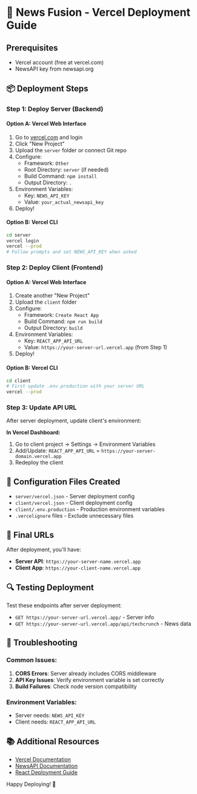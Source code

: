 # 🚀 News Fusion - Vercel Deployment Guide

## Prerequisites
- Vercel account (free at vercel.com)
- NewsAPI key from newsapi.org

## 📦 Deployment Steps

### Step 1: Deploy Server (Backend)

#### Option A: Vercel Web Interface
1. Go to [vercel.com](https://vercel.com) and login
2. Click "New Project"
3. Upload the `server` folder or connect Git repo
4. Configure:
   - Framework: `Other`
   - Root Directory: `server` (if needed)
   - Build Command: `npm install`
   - Output Directory: `.`
5. Environment Variables:
   - Key: `NEWS_API_KEY`
   - Value: `your_actual_newsapi_key`
6. Deploy!

#### Option B: Vercel CLI
```bash
cd server
vercel login
vercel --prod
# Follow prompts and set NEWS_API_KEY when asked
```

### Step 2: Deploy Client (Frontend)

#### Option A: Vercel Web Interface
1. Create another "New Project"
2. Upload the `client` folder
3. Configure:
   - Framework: `Create React App`
   - Build Command: `npm run build`
   - Output Directory: `build`
4. Environment Variables:
   - Key: `REACT_APP_API_URL`
   - Value: `https://your-server-url.vercel.app` (from Step 1)
5. Deploy!

#### Option B: Vercel CLI
```bash
cd client
# First update .env.production with your server URL
vercel --prod
```

### Step 3: Update API URL

After server deployment, update client's environment:

**In Vercel Dashboard:**
1. Go to client project → Settings → Environment Variables
2. Add/Update: `REACT_APP_API_URL` = `https://your-server-domain.vercel.app`
3. Redeploy the client

## 🔧 Configuration Files Created

- `server/vercel.json` - Server deployment config
- `client/vercel.json` - Client deployment config  
- `client/.env.production` - Production environment variables
- `.vercelignore` files - Exclude unnecessary files

## 📱 Final URLs

After deployment, you'll have:
- **Server API**: `https://your-server-name.vercel.app`
- **Client App**: `https://your-client-name.vercel.app`

## 🔍 Testing Deployment

Test these endpoints after server deployment:
- `GET https://your-server-url.vercel.app/` - Server info
- `GET https://your-server-url.vercel.app/api/techcrunch` - News data

## 🐛 Troubleshooting

### Common Issues:
1. **CORS Errors**: Server already includes CORS middleware
2. **API Key Issues**: Verify environment variable is set correctly
3. **Build Failures**: Check node version compatibility

### Environment Variables:
- Server needs: `NEWS_API_KEY`
- Client needs: `REACT_APP_API_URL`

## 📚 Additional Resources

- [Vercel Documentation](https://vercel.com/docs)
- [NewsAPI Documentation](https://newsapi.org/docs)
- [React Deployment Guide](https://create-react-app.dev/docs/deployment/)

Happy Deploying! 🎉